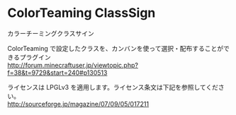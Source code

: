 ColorTeaming ClassSign
======================

カラーチーミングクラスサイン

ColorTeaming で設定したクラスを、カンバンを使って選択・配布することができるプラグイン<br />
http://forum.minecraftuser.jp/viewtopic.php?f=38&t=9729&start=240#p130513<br />

ライセンスは LPGLv3 を適用します。ライセンス条文は下記を参照してください。<br />
http://sourceforge.jp/magazine/07/09/05/017211<br />

